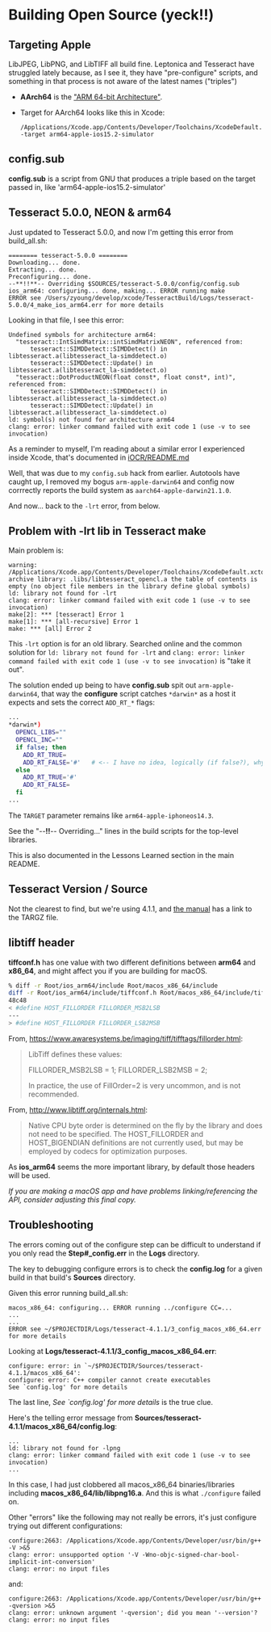 # Building Open Source (yeck!!)

## Targeting Apple

LibJPEG, LibPNG, and LibTIFF all build fine.  Leptonica and Tesseract have struggled lately because, as I see it, they have "pre-configure" scripts, and something in that process is not aware of the latest names ("triples") 

-   **AArch64** is the ["ARM 64-bit Architecture"](https://developer.apple.com/documentation/xcode/writing-arm64-code-for-apple-platforms).
-   Target for AArch64 looks like this in Xcode:

    ```shell
    /Applications/Xcode.app/Contents/Developer/Toolchains/XcodeDefault.xctoolchain/usr/bin/clang -target arm64-apple-ios15.2-simulator
    ```

## config.sub

**config.sub** is a script from GNU that produces a triple based on the target passed in, like 'arm64-apple-ios15.2-simulator'

## Tesseract 5.0.0, NEON & arm64

Just updated to Tesseract 5.0.0, and now I'm getting this error from build_all.sh:

```none
======== tesseract-5.0.0 ========
Downloading... done.
Extracting... done.
Preconfiguring... done.
--**!!**-- Overriding $SOURCES/tesseract-5.0.0/config/config.sub
ios_arm64: configuring... done, making... ERROR running make
ERROR see /Users/zyoung/develop/xcode/TesseractBuild/Logs/tesseract-5.0.0/4_make_ios_arm64.err for more details
```

Looking in that file, I see this error:

```none
Undefined symbols for architecture arm64:
  "tesseract::IntSimdMatrix::intSimdMatrixNEON", referenced from:
      tesseract::SIMDDetect::SIMDDetect() in libtesseract.a(libtesseract_la-simddetect.o)
      tesseract::SIMDDetect::Update() in libtesseract.a(libtesseract_la-simddetect.o)
  "tesseract::DotProductNEON(float const*, float const*, int)", referenced from:
      tesseract::SIMDDetect::SIMDDetect() in libtesseract.a(libtesseract_la-simddetect.o)
      tesseract::SIMDDetect::Update() in libtesseract.a(libtesseract_la-simddetect.o)
ld: symbol(s) not found for architecture arm64
clang: error: linker command failed with exit code 1 (use -v to see invocation)
```

As a reminder to myself, I'm reading about a similar error I experienced inside Xcode, that's documented in [iOCR/README.md](../iOCR/README.md#undefined-symbol)

Well, that was due to my `config.sub` hack from earlier.  Autotools have caught up, I removed my bogus `arm-apple-darwin64` and config now corrrectly reports the build system as `aarch64-apple-darwin21.1.0`.

And now... back to the `-lrt` error, from below.

## Problem with -lrt lib in Tesseract make

Main problem is:

```none
warning: /Applications/Xcode.app/Contents/Developer/Toolchains/XcodeDefault.xctoolchain/usr/bin/ranlib: archive library: .libs/libtesseract_opencl.a the table of contents is empty (no object file members in the library define global symbols)
ld: library not found for -lrt
clang: error: linker command failed with exit code 1 (use -v to see invocation)
make[2]: *** [tesseract] Error 1
make[1]: *** [all-recursive] Error 1
make: *** [all] Error 2
```

This `-lrt` option is for an old library.  Searched online and the common solution for `ld: library not found for -lrt` and `clang: error: linker command failed with exit code 1 (use -v to see invocation)` is "take it out".

The solution ended up being to have **config.sub** spit out `arm-apple-darwin64`, that way the **configure** script catches `*darwin*` as a host it expects and sets the correct `ADD_RT_*` flags:

```sh
...
*darwin*)
  OPENCL_LIBS=""
  OPENCL_INC=""
  if false; then
    ADD_RT_TRUE=
    ADD_RT_FALSE='#'   # <-- I have no idea, logically (if false?), why this works, but this is line we want evaluated to avoid the RT flag
  else
    ADD_RT_TRUE='#'
    ADD_RT_FALSE=
  fi
...
```

The `TARGET` parameter remains like `arm64-apple-iphoneos14.3`.

See the "--**!!**-- Overriding..." lines in the build scripts for the top-level libraries.

This is also documented in the Lessons Learned section in the main README.

## Tesseract Version / Source

Not the clearest to find, but we're using 4.1.1, and [the manual](https://tesseract-ocr.github.io/tessdoc/) has a link to the TARGZ file.

## libtiff header

**tiffconf.h** has one value with two different definitions between **arm64** and **x86_64**, and might affect you if you are building for macOS.

```sh
% diff -r Root/ios_arm64/include Root/macos_x86_64/include
diff -r Root/ios_arm64/include/tiffconf.h Root/macos_x86_64/include/tiffconf.h
48c48
< #define HOST_FILLORDER FILLORDER_MSB2LSB
---
> #define HOST_FILLORDER FILLORDER_LSB2MSB
```

From, <https://www.awaresystems.be/imaging/tiff/tifftags/fillorder.html>:

> LibTiff defines these values:
>
> FILLORDER_MSB2LSB = 1;
> FILLORDER_LSB2MSB = 2;
>
> In practice, the use of FillOrder=2 is very uncommon, and is not recommended.

From, <http://www.libtiff.org/internals.html>:

> Native CPU byte order is determined on the fly by the library and does not need to be specified. The HOST_FILLORDER and HOST_BIGENDIAN definitions are not currently used, but may be employed by codecs for optimization purposes.

As **ios_arm64** seems the more important library, by default those headers will be used.

*If you are making a macOS app and have problems linking/referencing the API, consider adjusting this final copy.*

## Troubleshooting

The errors coming out of the configure step can be difficult to understand if you only read the **Step#_config.err** in the **Logs** directory.

The key to debugging configure errors is to check the **config.log** for a given build in that build's **Sources** directory.

Given this error running build_all.sh:

```none
macos_x86_64: configuring... ERROR running ../configure CC=...
...
...
ERROR see ~/$PROJECTDIR/Logs/tesseract-4.1.1/3_config_macos_x86_64.err for more details
```

Looking at **Logs/tesseract-4.1.1/3_config_macos_x86_64.err**:

```none
configure: error: in `~/$PROJECTDIR/Sources/tesseract-4.1.1/macos_x86_64':
configure: error: C++ compiler cannot create executables
See `config.log' for more details
```

The last line, *See `config.log' for more details* is the true clue.

Here's the telling error message from **Sources/tesseract-4.1.1/macos_x86_64/config.log**:

```none
...
ld: library not found for -lpng
clang: error: linker command failed with exit code 1 (use -v to see invocation)
...
```

In this case, I had just clobbered all macos_x86_64 binaries/libraries including **macos_x86_64/lib/libpng16.a**.  And this is what `./configure` failed on.

Other "errors" like the following may not really be errors, it's just configure trying out different configurations:

```none
configure:2663: /Applications/Xcode.app/Contents/Developer/usr/bin/g++ -V >&5
clang: error: unsupported option '-V -Wno-objc-signed-char-bool-implicit-int-conversion'
clang: error: no input files
```

and:

```none
configure:2663: /Applications/Xcode.app/Contents/Developer/usr/bin/g++ -qversion >&5
clang: error: unknown argument '-qversion'; did you mean '--version'?
clang: error: no input files
```
